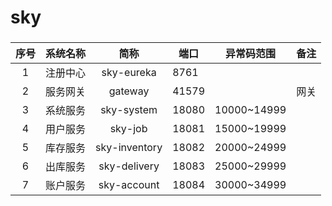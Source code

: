 # sky

###

###

| 序号 | 系统名称 | 简称 | 端口 | 异常码范围 | 备注 |
| :---: | ---: | :---: | --- | --- | --- |
| 1 | 注册中心 | sky-eureka | 8761 | | |
| 2 | 服务网关 | gateway | 41579 | | 网关 |
| 3 | 系统服务 | sky-system | 18080 | 10000~14999 | |
| 4 | 用户服务 | sky-job | 18081 | 15000~19999 | |
| 5 | 库存服务 | sky-inventory | 18082 | 20000~24999 | |
| 6 | 出库服务 | sky-delivery | 18083 | 25000~29999 | |
| 7 | 账户服务 | sky-account | 18084 | 30000~34999 | |